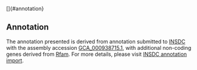 []{#annotation}

Annotation
----------

The annotation presented is derived from annotation submitted to
[INSDC](http://www.insdc.org) with the assembly accession
[GCA\_000938715.1](http://www.ebi.ac.uk/ena/data/view/GCA_000938715.1),
with additional non-coding genes derived from
[Rfam](http://rfam.xfam.org/). For more details, please visit [INSDC
annotation
import](http://ensemblgenomes.org/info/data/insdc_annotation).
